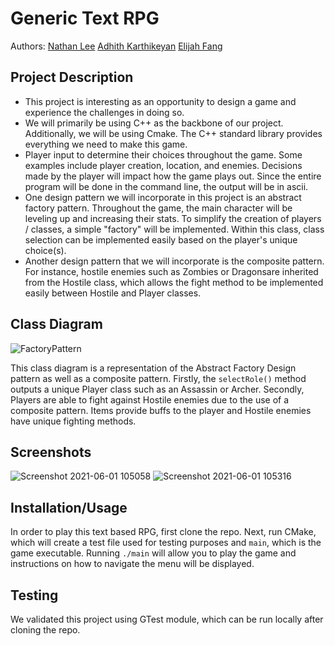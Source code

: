# Generic Text RPG
 
Authors: [Nathan Lee](https://github.com/ENathanLee) [Adhith Karthikeyan](https://github.com/kkadhith) [Elijah Fang](https://githhub.com/efang006) 
 
## Project Description
 * This project is interesting as an opportunity to design a game and experience the challenges in doing so.
 * We will primarily be using C++ as the backbone of our project. Additionally, we will be using Cmake. The C++ standard library provides everything we need to make this game. 
 * Player input to determine their choices throughout the game. Some examples include player creation, location, and enemies. Decisions made by the player will impact how the game plays out. Since the entire program will be done in the command line, the output will be in ascii.
 * One design pattern we will incorporate in this project is an abstract factory pattern. Throughout the game, the main character will be leveling up and increasing their stats. To simplify the creation of players / classes, a simple "factory" will be implemented. Within this class, class selection can be implemented easily based on the player's unique choice(s).
 * Another design pattern that we will incorporate is the composite pattern. For instance, hostile enemies such as Zombies or Dragonsare inherited from the Hostile class, which allows the fight method to be implemented easily between Hostile and Player classes.
## Class Diagram
![FactoryPattern](https://user-images.githubusercontent.com/24882134/120295803-599b1100-c27c-11eb-9072-2bd24f34e6b9.png)

This class diagram is a representation of the Abstract Factory Design pattern as well as a composite pattern. Firstly, the `selectRole()` method outputs a unique Player class such as an Assassin or Archer. Secondly, Players are able to fight against Hostile enemies due to the use of a composite pattern. Items provide buffs to the player and Hostile enemies have unique fighting methods.

 
 ## Screenshots
 ![Screenshot 2021-06-01 105058](https://user-images.githubusercontent.com/81644831/120368940-80326980-c2c7-11eb-9495-03a2d0e16a1a.png)
 ![Screenshot 2021-06-01 105316](https://user-images.githubusercontent.com/81644831/120369011-95a79380-c2c7-11eb-9bef-a5d66efc1aab.png)

 ## Installation/Usage
 In order to play this text based RPG, first clone the repo. Next, run CMake, which will create a test file used for testing purposes and `main`, which is the game executable. Running `./main` will allow you to play the game and instructions on how to navigate the menu will be displayed.
 ## Testing
We validated this project using GTest module, which can be run locally after cloning the repo.
 
